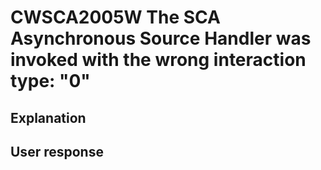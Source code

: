 # CWSCA2005W The SCA Asynchronous Source Handler was invoked with the wrong interaction type: "0"

## Explanation

## User response